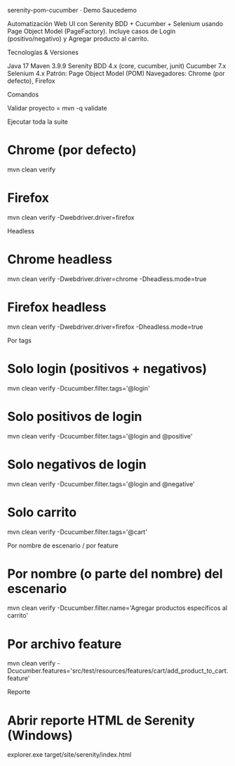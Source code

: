serenity-pom-cucumber · Demo Saucedemo 

Automatización Web UI con Serenity BDD + Cucumber + Selenium usando Page Object Model (PageFactory).
Incluye casos de Login (positivo/negativo) y Agregar producto al carrito.

Tecnologías & Versiones

Java 17
Maven 3.9.9
Serenity BDD 4.x (core, cucumber, junit)
Cucumber 7.x
Selenium 4.x
Patrón: Page Object Model (POM)
Navegadores: Chrome (por defecto), Firefox

Comandos

Validar proyecto = mvn -q validate

Ejecutar toda la suite

# Chrome (por defecto)
mvn clean verify

# Firefox
mvn clean verify -Dwebdriver.driver=firefox


Headless

# Chrome headless
mvn clean verify -Dwebdriver.driver=chrome  -Dheadless.mode=true

# Firefox headless
mvn clean verify -Dwebdriver.driver=firefox -Dheadless.mode=true

Por tags

# Solo login (positivos + negativos)
mvn clean verify -Dcucumber.filter.tags='@login'

# Solo positivos de login
mvn clean verify -Dcucumber.filter.tags='@login and @positive'

# Solo negativos de login
mvn clean verify -Dcucumber.filter.tags='@login and @negative'

# Solo carrito
mvn clean verify -Dcucumber.filter.tags='@cart'

Por nombre de escenario / por feature

# Por nombre (o parte del nombre) del escenario
mvn clean verify -Dcucumber.filter.name='Agregar productos específicos al carrito'

# Por archivo feature
mvn clean verify -Dcucumber.features='src/test/resources/features/cart/add_product_to_cart.feature'

Reporte

# Abrir reporte HTML de Serenity (Windows)
explorer.exe target/site/serenity/index.html







